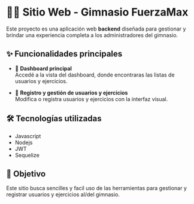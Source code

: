 ﻿# 🏋️‍♂️ Sitio Web - Gimnasio FuerzaMax

Este proyecto es una aplicación web **backend** diseñada para gestionar y brindar una experiencia completa a los administradores del gimnasio.

## ✨ Funcionalidades principales

- 📄 **Dashboard principal**  
  Accedé a la vista del dashboard, donde encontraras las listas de usuarios y ejercicios.

- 📝 **Registro y gestión de usuarios y ejercicios**  
  Modifica o registra usuarios y ejercicios con la interfaz visual.

## 🛠️ Tecnologías utilizadas

- Javascript
- Nodejs
- JWT
- Sequelize

## 🚀 Objetivo

Este sitio busca sencilles y facil uso de las herramientas para gestionar y registrar usuarios y ejercicios al/del gimnasio.



